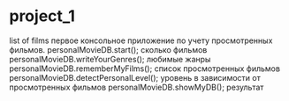 # project_1
list of films
первое консольное приложение по учету просмотренных фильмов.
personalMovieDB.start(); сколько фильмов
personalMovieDB.writeYourGenres(); любимые жанры
personalMovieDB.rememberMyFilms(); список просмотренных фильмов
personalMovieDB.detectPersonalLevel(); уровень в зависимости от просмотренных фильмов
personalMovieDB.showMyDB(); результат

